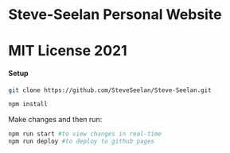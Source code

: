 # Steve-Seelan Personal Website

# MIT License 2021

#### Setup

```bash
git clone https://github.com/SteveSeelan/Steve-Seelan.git

npm install
```

Make changes and then run:

```bash
npm run start #to view changes in real-time
npm run deploy #to deploy to github pages
```